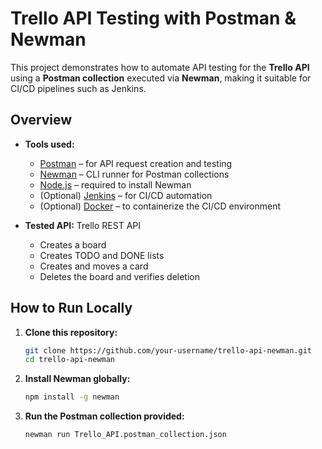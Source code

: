 # Trello API Testing with Postman & Newman

This project demonstrates how to automate API testing for the **Trello API** using a **Postman collection** executed via **Newman**, making it suitable for CI/CD pipelines such as Jenkins.

## Overview

- **Tools used:**
  - [Postman](https://www.postman.com/) – for API request creation and testing
  - [Newman](https://www.npmjs.com/package/newman) – CLI runner for Postman collections
  - [Node.js](https://nodejs.org/) – required to install Newman
  - (Optional) [Jenkins](https://www.jenkins.io/) – for CI/CD automation
  - (Optional) [Docker](https://www.docker.com/) – to containerize the CI/CD environment

- **Tested API:** Trello REST API  
  - Creates a board
  - Creates TODO and DONE lists
  - Creates and moves a card
  - Deletes the board and verifies deletion

## How to Run Locally

1. **Clone this repository:**
   ```bash
   git clone https://github.com/your-username/trello-api-newman.git
   cd trello-api-newman

2. **Install Newman globally:**
   ```bash
   npm install -g newman

3. **Run the Postman collection provided:**
   ```bash
   newman run Trello_API.postman_collection.json

